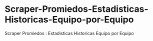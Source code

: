 # Scraper-Promiedos-Estadisticas-Historicas-Equipo-por-Equipo
Scraper Promiedos : Estadisticas Historicas Equipo por Equipo

